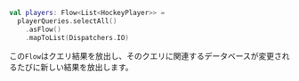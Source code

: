 ```kotlin
val players: Flow<List<HockeyPlayer>> = 
  playerQueries.selectAll()
    .asFlow()
    .mapToList(Dispatchers.IO)
```

この`Flow`はクエリ結果を放出し、そのクエリに関連するデータベースが変更されるたびに新しい結果を放出します。